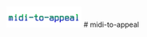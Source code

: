 <img src="https://github.com/krovskiy/midi-to-appeal/blob/main/images/logo.png" width="150" alt="logo">
 # midi-to-appeal
